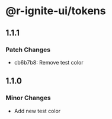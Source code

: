 # @r-ignite-ui/tokens

## 1.1.1

### Patch Changes

- cb6b7b8: Remove test color

## 1.1.0

### Minor Changes

- Add new test color
